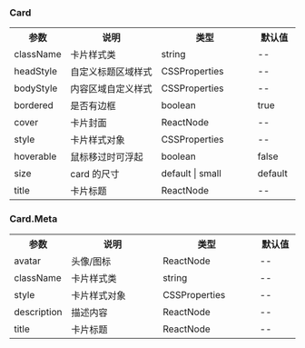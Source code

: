 ### Card

<table>
  <tbody>
    <tr>
      <th  width="15%">参数</th><th width="35%">说明</th><th width="35%">类型</th><th width="15%">默认值</th>
    </tr>
    <tr>
      <td width="15%">className</td><td width="35%">卡片样式类</td><td width="35%">string</td><td width="15%">--</td>
    </tr>
    <tr>
      <td width="15%">headStyle</td><td width="35%">自定义标题区域样式</td><td width="35%">CSSProperties</td><td width="15%">--</td>
    </tr>
    <tr>
      <td width="15%">bodyStyle</td><td width="35%">内容区域自定义样式</td><td width="35%">CSSProperties</td><td width="15%">--</td>
    </tr>
    <tr>
      <td width="15%">bordered</td><td width="35%">是否有边框</td><td width="35%">boolean</td><td width="15%">true</td>
    </tr>
    <tr>
      <td width="15%">cover</td><td width="35%">卡片封面</td><td width="35%">ReactNode</td><td width="15%">--</td>
    </tr>
    <tr>
      <td width="15%">style</td><td width="35%">卡片样式对象</td><td width="35%">CSSProperties</td><td width="15%">--</td>
    </tr>
    <tr>
      <td width="15%">hoverable</td><td width="35%">鼠标移过时可浮起</td><td width="35%">boolean</td><td width="15%">false</td>
    </tr>
    <tr>
      <td width="15%">size</td><td width="35%">card 的尺寸</td><td width="35%">default | small</td><td width="15%">default</td>
    </tr>
    <tr>
      <td width="15%">title</td><td width="35%">卡片标题</td><td width="35%">ReactNode</td><td width="15%">--</td>
    </tr>
  </tbody>
</table>

### Card.Meta

<table>
  <tbody>
    <tr>
      <th  width="15%">参数</th><th width="35%">说明</th><th width="35%">类型</th><th width="15%">默认值</th>
    </tr>
    <tr>
      <td width="15%">avatar</td><td width="35%">头像/图标</td><td width="35%">ReactNode</td><td width="15%">--</td>
    </tr>
    <tr>
      <td width="15%">className</td><td width="35%">卡片样式类</td><td width="35%">string</td><td width="15%">--</td>
    </tr>
    <tr>
      <td width="15%">style</td><td width="35%">卡片样式对象</td><td width="35%">CSSProperties</td><td width="15%">--</td>
    </tr>
    <tr>
      <td width="15%">description</td><td width="35%">描述内容</td><td width="35%">	ReactNode</td><td width="15%">--</td>
    </tr>
    <tr>
      <td width="15%">title</td><td width="35%">卡片标题</td><td width="35%">ReactNode</td><td width="15%">--</td>
    </tr>
  </tbody>
</table>
